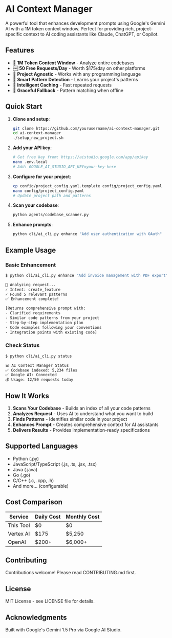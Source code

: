 # AI Context Manager

A powerful tool that enhances development prompts using Google's Gemini AI with a 1M token context window. Perfect for providing rich, project-specific context to AI coding assistants like Claude, ChatGPT, or Copilot.

## Features

- 🧠 **1M Token Context Window** - Analyze entire codebases
- 🆓 **50 Free Requests/Day** - Worth $175/day on other platforms
- 🚀 **Project Agnostic** - Works with any programming language
- 🎯 **Smart Pattern Detection** - Learns your project's patterns
- 💾 **Intelligent Caching** - Fast repeated requests
- 🔄 **Graceful Fallback** - Pattern matching when offline

## Quick Start

1. **Clone and setup**:
   ```bash
   git clone https://github.com/yourusername/ai-context-manager.git
   cd ai-context-manager
   ./setup_new_project.sh
   ```

2. **Add your API key**:
   ```bash
   # Get free key from: https://aistudio.google.com/app/apikey
   nano .env.local
   # Add: GOOGLE_AI_STUDIO_API_KEY=your-key-here
   ```

3. **Configure for your project**:
   ```bash
   cp config/project_config.yaml.template config/project_config.yaml
   nano config/project_config.yaml
   # Update project path and patterns
   ```

4. **Scan your codebase**:
   ```bash
   python agents/codebase_scanner.py
   ```

5. **Enhance prompts**:
   ```bash
   python cli/ai_cli.py enhance "Add user authentication with OAuth"
   ```

## Example Usage

### Basic Enhancement
```bash
$ python cli/ai_cli.py enhance "Add invoice management with PDF export"

🧠 Analyzing request...
✓ Intent: create_feature
✓ Found 5 relevant patterns
✅ Enhancement complete!

[Returns comprehensive prompt with:
- Clarified requirements
- Similar code patterns from your project  
- Step-by-step implementation plan
- Code examples following your conventions
- Integration points with existing code]
```

### Check Status
```bash
$ python cli/ai_cli.py status

📊 AI Context Manager Status
✅ Codebase indexed: 5,234 files
✅ Google AI: Connected
💰 Usage: 12/50 requests today
```

## How It Works

1. **Scans Your Codebase** - Builds an index of all your code patterns
2. **Analyzes Request** - Uses AI to understand what you want to build
3. **Finds Patterns** - Identifies similar code in your project
4. **Enhances Prompt** - Creates comprehensive context for AI assistants
5. **Delivers Results** - Provides implementation-ready specifications

## Supported Languages

- Python (.py)
- JavaScript/TypeScript (.js, .ts, .jsx, .tsx)
- Java (.java)
- Go (.go)
- C/C++ (.c, .cpp, .h)
- And more... (configurable)

## Cost Comparison

| Service | Daily Cost | Monthly Cost |
|---------|-----------|--------------|
| This Tool | $0 | $0 |
| Vertex AI | $175 | $5,250 |
| OpenAI | $200+ | $6,000+ |

## Contributing

Contributions welcome! Please read CONTRIBUTING.md first.

## License

MIT License - see LICENSE file for details.

## Acknowledgments

Built with Google's Gemini 1.5 Pro via Google AI Studio.
